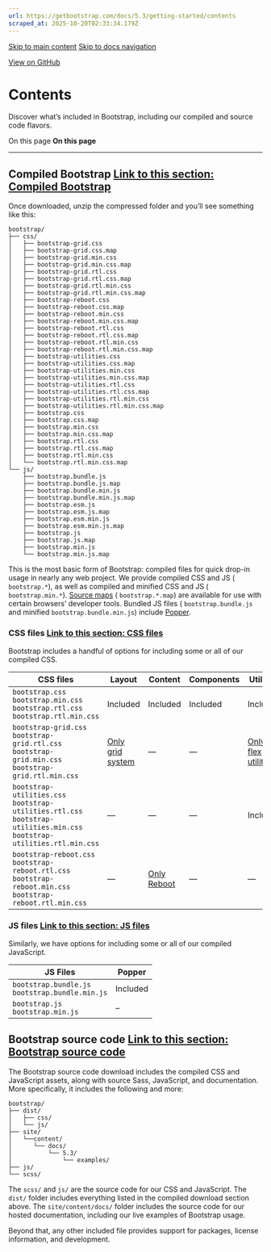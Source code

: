 ```yaml
---
url: https://getbootstrap.com/docs/5.3/getting-started/contents
scraped_at: 2025-10-20T02:33:34.179Z
---
```


[Skip to main content](https://getbootstrap.com/docs/5.3/getting-started/contents/#content) [Skip to docs navigation](https://getbootstrap.com/docs/5.3/getting-started/contents/#bd-docs-nav)

[View on GitHub](https://github.com/twbs/bootstrap/blob/v5.3.8/site/src/content/docs/getting-started/contents.mdx "View and edit this file on GitHub")

# Contents

Discover what’s included in Bootstrap, including our compiled and source code flavors.

On this page
**On this page**

* * *

## Compiled Bootstrap [Link to this section: Compiled Bootstrap](https://getbootstrap.com/docs/5.3/getting-started/contents/\#compiled-bootstrap)

Once downloaded, unzip the compressed folder and you’ll see something like this:

```text
bootstrap/
├── css/
│   ├── bootstrap-grid.css
│   ├── bootstrap-grid.css.map
│   ├── bootstrap-grid.min.css
│   ├── bootstrap-grid.min.css.map
│   ├── bootstrap-grid.rtl.css
│   ├── bootstrap-grid.rtl.css.map
│   ├── bootstrap-grid.rtl.min.css
│   ├── bootstrap-grid.rtl.min.css.map
│   ├── bootstrap-reboot.css
│   ├── bootstrap-reboot.css.map
│   ├── bootstrap-reboot.min.css
│   ├── bootstrap-reboot.min.css.map
│   ├── bootstrap-reboot.rtl.css
│   ├── bootstrap-reboot.rtl.css.map
│   ├── bootstrap-reboot.rtl.min.css
│   ├── bootstrap-reboot.rtl.min.css.map
│   ├── bootstrap-utilities.css
│   ├── bootstrap-utilities.css.map
│   ├── bootstrap-utilities.min.css
│   ├── bootstrap-utilities.min.css.map
│   ├── bootstrap-utilities.rtl.css
│   ├── bootstrap-utilities.rtl.css.map
│   ├── bootstrap-utilities.rtl.min.css
│   ├── bootstrap-utilities.rtl.min.css.map
│   ├── bootstrap.css
│   ├── bootstrap.css.map
│   ├── bootstrap.min.css
│   ├── bootstrap.min.css.map
│   ├── bootstrap.rtl.css
│   ├── bootstrap.rtl.css.map
│   ├── bootstrap.rtl.min.css
│   └── bootstrap.rtl.min.css.map
└── js/
    ├── bootstrap.bundle.js
    ├── bootstrap.bundle.js.map
    ├── bootstrap.bundle.min.js
    ├── bootstrap.bundle.min.js.map
    ├── bootstrap.esm.js
    ├── bootstrap.esm.js.map
    ├── bootstrap.esm.min.js
    ├── bootstrap.esm.min.js.map
    ├── bootstrap.js
    ├── bootstrap.js.map
    ├── bootstrap.min.js
    └── bootstrap.min.js.map

```

This is the most basic form of Bootstrap: compiled files for quick drop-in usage in nearly any web project. We provide compiled CSS and JS ( `bootstrap.*`), as well as compiled and minified CSS and JS ( `bootstrap.min.*`). [Source maps](https://web.dev/articles/source-maps) ( `bootstrap.*.map`) are available for use with certain browsers’ developer tools. Bundled JS files ( `bootstrap.bundle.js` and minified `bootstrap.bundle.min.js`) include [Popper](https://popper.js.org/docs/v2/).

### CSS files [Link to this section: CSS files](https://getbootstrap.com/docs/5.3/getting-started/contents/\#css-files)

Bootstrap includes a handful of options for including some or all of our compiled CSS.

| CSS files | Layout | Content | Components | Utilities |
| --- | --- | --- | --- | --- |
| `bootstrap.css`<br>`bootstrap.min.css`<br>`bootstrap.rtl.css`<br>`bootstrap.rtl.min.css` | Included | Included | Included | Included |
| `bootstrap-grid.css`<br>`bootstrap-grid.rtl.css`<br>`bootstrap-grid.min.css`<br>`bootstrap-grid.rtl.min.css` | [Only grid system](https://getbootstrap.com/docs/5.3/layout/grid) | — | — | [Only flex utilities](https://getbootstrap.com/docs/5.3/utilities/flex) |
| `bootstrap-utilities.css`<br>`bootstrap-utilities.rtl.css`<br>`bootstrap-utilities.min.css`<br>`bootstrap-utilities.rtl.min.css` | — | — | — | Included |
| `bootstrap-reboot.css`<br>`bootstrap-reboot.rtl.css`<br>`bootstrap-reboot.min.css`<br>`bootstrap-reboot.rtl.min.css` | — | [Only Reboot](https://getbootstrap.com/docs/5.3/content/reboot) | — | — |

### JS files [Link to this section: JS files](https://getbootstrap.com/docs/5.3/getting-started/contents/\#js-files)

Similarly, we have options for including some or all of our compiled JavaScript.

| JS Files | Popper |
| --- | --- |
| `bootstrap.bundle.js`<br>`bootstrap.bundle.min.js` | Included |
| `bootstrap.js`<br>`bootstrap.min.js` | – |

## Bootstrap source code [Link to this section: Bootstrap source code](https://getbootstrap.com/docs/5.3/getting-started/contents/\#bootstrap-source-code)

The Bootstrap source code download includes the compiled CSS and JavaScript assets, along with source Sass, JavaScript, and documentation. More specifically, it includes the following and more:

```text
bootstrap/
├── dist/
│   ├── css/
│   └── js/
├── site/
│   └──content/
│      └── docs/
│          └── 5.3/
│              └── examples/
├── js/
└── scss/

```

The `scss/` and `js/` are the source code for our CSS and JavaScript. The `dist/` folder includes everything listed in the compiled download section above. The `site/content/docs/` folder includes the source code for our hosted documentation, including our live examples of Bootstrap usage.

Beyond that, any other included file provides support for packages, license information, and development.